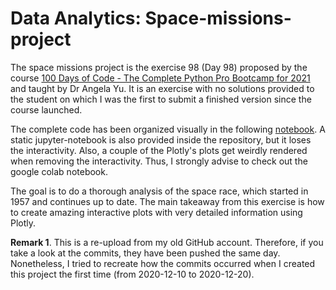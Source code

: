 # Data Analytics: Space-missions-project

The space missions project is the exercise 98 (Day 98) proposed by the course <a href="https://www.udemy.com/course/100-days-of-code/">100 Days of Code - The Complete Python Pro Bootcamp for 2021</a> and taught by Dr Angela Yu. It is an exercise with no solutions provided to the student on which I was the first to submit a finished version since the course launched.

The complete code has been organized visually in the following <a href="https://colab.research.google.com/drive/1LgG0qQJcgVFcL0FGPRC6kgRBEPoDNxE7?usp=sharing">notebook</a>. A static jupyter-notebook is also provided inside the repository, but it loses the interactivity. Also, a couple of the Plotly's plots get weirdly rendered when removing the interactivity. Thus, I strongly advise to check out the google colab notebook.

The goal is to do a thorough analysis of the space race, which started in 1957 and continues up to date. The main takeaway from this exercise is how to create amazing interactive plots with very detailed information using Plotly.

**Remark 1**. This is a re-upload from my old GitHub account. Therefore, if you take a look at the commits, they have been pushed the same day. Nonetheless, I tried to recreate how the commits occurred when I created this project the first time (from 2020-12-10 to 2020-12-20).
